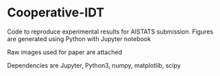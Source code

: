# Cooperative-IDT
Code to reproduce experimental results for AISTATS submission.
Figures are generated using Python with Jupyter notebook

Raw images used for paper are attached

Dependencies are Jupyter, Python3, numpy, matplotlib, scipy
